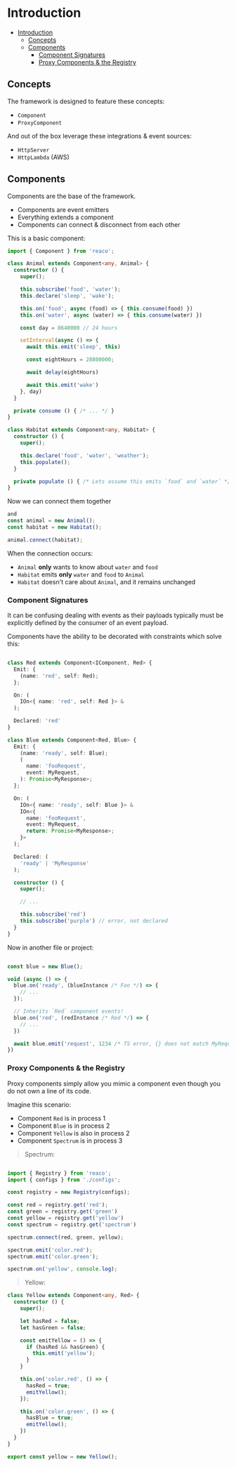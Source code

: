 # Introduction

- [Introduction](#introduction)
  - [Concepts](#concepts)
  - [Components](#components)
    - [Component Signatures](#component-signatures)
    - [Proxy Components & the Registry](#proxy-components-the-registry)

## Concepts

The framework is designed to feature these concepts:

- `Component`
- `ProxyComponent`

And out of the box leverage these integrations & event sources:
- `HttpServer`
- `HttpLambda` (AWS)

## Components

Components are the base of the framework.

- Components are event emitters
- Everything extends a component
- Components can connect & disconnect from each other

This is a basic component:

```ts
import { Component } from 'reaco';

class Animal extends Component<any, Animal> {
  constructor () {
    super();

    this.subscribe('food', 'water');
    this.declare('sleep', 'wake');

    this.on('food', async (food) => { this.consume(food) })
    this.on('water', async (water) => { this.consume(water) })

    const day = 8640000 // 24 hours

    setInterval(async () => {
      await this.emit('sleep', this)

      const eightHours = 28800000;

      await delay(eightHours)

      await this.emit('wake')
    }, day)
  }

  private consume () { /* ... */ }
}

class Habitat extends Component<any, Habitat> {
  constructor () {
    super();

    this.declare('food', 'water', 'weather');
    this.populate();
  }

  private populate () { /* Lets assume this emits `food` and `water` */ }
}
```

Now we can connect them together

```ts
and
const animal = new Animal();
const habitat = new Habitat();

animal.connect(habitat);
```

When the connection occurs:
- `Animal` **only** wants to know about `water` and `food`
- `Habitat` emits **only** `water` and `food` to `Animal`
- `Habitat` doesn't care about `Animal`, and it remains unchanged

### Component Signatures

It can be confusing dealing with events as their payloads typically must be explicitly defined by the consumer of an event payload.

Components have the ability to be decorated with constraints which solve this:

```ts

class Red extends Component<IComponent, Red> {
  Emit: {
    (name: 'red', self: Red);
  };

  On: (
    IOn<{ name: 'red', self: Red }> &
  );

  Declared: 'red'
}

class Blue extends Component<Red, Blue> {
  Emit: {
    (name: 'ready', self: Blue);
    (
      name: 'fooRequest',
      event: MyRequest,
    ): Promise<MyResponse>;
  };

  On: (
    IOn<{ name: 'ready', self: Blue }> &
    IOn<{
      name: 'fooRequest',
      event: MyRequest,
      return: Promise<MyResponse>;
    }>
  );

  Declared: (
    'ready' | 'MyResponse'
  );

  constructor () {
    super();

    // ...

    this.subscribe('red')
    this.subscribe('purple') // error, not declared
  }
}

```

Now in another file or project:

```ts

const blue = new Blue();

void (async () => {
  blue.on('ready', (blueInstance /* Foo */) => {
    // ...
  });

  // Inherits `Red` component events!
  blue.on('red', (redInstance /* Red */) => {
    // ...
  })

  await blue.emit('request', 1234 /* TS error, {} does not match MyRequest */)
})
```

### Proxy Components & the Registry

Proxy components simply allow you mimic a component even though you do not own a line of its code.

Imagine this scenario:
- Component `Red` is in process 1
- Component `Blue` is in process 2
- Component `Yellow` is also in process 2
- Component `Spectrum` is in process 3

> Spectrum:

```ts

import { Registry } from 'reaco';
import { configs } from './configs';

const registry = new Registry(configs);

const red = registry.get('red');
const green = registry.get('green')
const yellow = registry.get('yellow')
const spectrum = registry.get('spectrum')

spectrum.connect(red, green, yellow);

spectrum.emit('color.red');
spectrum.emit('color.green');

spectrum.on('yellow', console.log);
```

> Yellow:

```ts
class Yellow extends Component<any, Red> {
  constructor () {
    super();

    let hasRed = false;
    let hasGreen = false;

    const emitYellow = () => {
      if (hasRed && hasGreen) {
        this.emit('yellow');
      }
    }

    this.on('color.red', () => {
      hasRed = true;
      emitYellow();
    });

    this.on('color.green', () => {
      hasBlue = true;
      emitYellow();
    })
  }
}

export const yellow = new Yellow();
```
